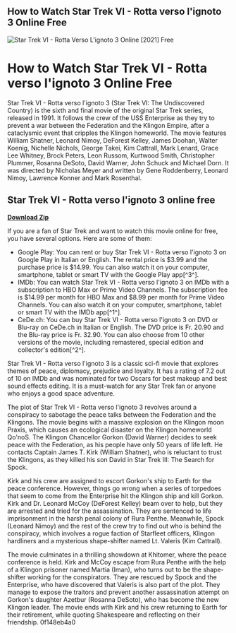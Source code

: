 ## How to Watch Star Trek VI - Rotta verso l'ignoto 3 Online Free

 
![Star Trek VI - Rotta Verso L'ignoto 3 Online \[2021\] Free](https://encrypted-tbn1.gstatic.com/images?q=tbn:ANd9GcT1nH8-It_NzTx0SKZFpjYnaiK3VjJxvC5ImwI_xES5giO1Dcm7LnOwSFhy)

 
# How to Watch Star Trek VI - Rotta verso l'ignoto 3 Online Free
 
Star Trek VI - Rotta verso l'ignoto 3 (Star Trek VI: The Undiscovered Country) is the sixth and final movie of the original Star Trek series, released in 1991. It follows the crew of the USS Enterprise as they try to prevent a war between the Federation and the Klingon Empire, after a cataclysmic event that cripples the Klingon homeworld. The movie features William Shatner, Leonard Nimoy, DeForest Kelley, James Doohan, Walter Koenig, Nichelle Nichols, George Takei, Kim Cattrall, Mark Lenard, Grace Lee Whitney, Brock Peters, Leon Russom, Kurtwood Smith, Christopher Plummer, Rosanna DeSoto, David Warner, John Schuck and Michael Dorn. It was directed by Nicholas Meyer and written by Gene Roddenberry, Leonard Nimoy, Lawrence Konner and Mark Rosenthal.
 
## Star Trek VI - Rotta verso l'ignoto 3 online free


[**Download Zip**](https://fienislile.blogspot.com/?download=2tL8N2)

 
If you are a fan of Star Trek and want to watch this movie online for free, you have several options. Here are some of them:
 
- Google Play: You can rent or buy Star Trek VI - Rotta verso l'ignoto 3 on Google Play in Italian or English. The rental price is $3.99 and the purchase price is $14.99. You can also watch it on your computer, smartphone, tablet or smart TV with the Google Play app[^3^].
- IMDb: You can watch Star Trek VI - Rotta verso l'ignoto 3 on IMDb with a subscription to HBO Max or Prime Video Channels. The subscription fee is $14.99 per month for HBO Max and $8.99 per month for Prime Video Channels. You can also watch it on your computer, smartphone, tablet or smart TV with the IMDb app[^1^].
- CeDe.ch: You can buy Star Trek VI - Rotta verso l'ignoto 3 on DVD or Blu-ray on CeDe.ch in Italian or English. The DVD price is Fr. 20.90 and the Blu-ray price is Fr. 32.90. You can also choose from 10 other versions of the movie, including remastered, special edition and collector's edition[^2^].

Star Trek VI - Rotta verso l'ignoto 3 is a classic sci-fi movie that explores themes of peace, diplomacy, prejudice and loyalty. It has a rating of 7.2 out of 10 on IMDb and was nominated for two Oscars for best makeup and best sound effects editing. It is a must-watch for any Star Trek fan or anyone who enjoys a good space adventure.
  
The plot of Star Trek VI - Rotta verso l'ignoto 3 revolves around a conspiracy to sabotage the peace talks between the Federation and the Klingons. The movie begins with a massive explosion on the Klingon moon Praxis, which causes an ecological disaster on the Klingon homeworld Qo'noS. The Klingon Chancellor Gorkon (David Warner) decides to seek peace with the Federation, as his people have only 50 years of life left. He contacts Captain James T. Kirk (William Shatner), who is reluctant to trust the Klingons, as they killed his son David in Star Trek III: The Search for Spock.
 
Kirk and his crew are assigned to escort Gorkon's ship to Earth for the peace conference. However, things go wrong when a series of torpedoes that seem to come from the Enterprise hit the Klingon ship and kill Gorkon. Kirk and Dr. Leonard McCoy (DeForest Kelley) beam over to help, but they are arrested and tried for the assassination. They are sentenced to life imprisonment in the harsh penal colony of Rura Penthe. Meanwhile, Spock (Leonard Nimoy) and the rest of the crew try to find out who is behind the conspiracy, which involves a rogue faction of Starfleet officers, Klingon hardliners and a mysterious shape-shifter named Lt. Valeris (Kim Cattrall).
 
The movie culminates in a thrilling showdown at Khitomer, where the peace conference is held. Kirk and McCoy escape from Rura Penthe with the help of a Klingon prisoner named Martia (Iman), who turns out to be the shape-shifter working for the conspirators. They are rescued by Spock and the Enterprise, who have discovered that Valeris is also part of the plot. They manage to expose the traitors and prevent another assassination attempt on Gorkon's daughter Azetbur (Rosanna DeSoto), who has become the new Klingon leader. The movie ends with Kirk and his crew returning to Earth for their retirement, while quoting Shakespeare and reflecting on their friendship.
 0f148eb4a0
